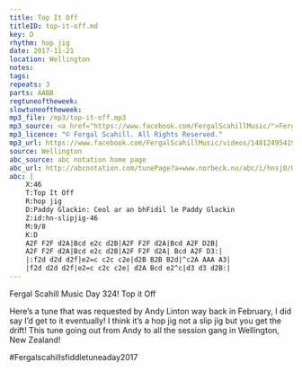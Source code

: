 ```yaml
---
title: Top It Off
titleID: top-it-off.md
key: D
rhythm: hop jig
date: 2017-11-21
location: Wellington 
notes:
tags: 
repeats: 3 
parts: AABB 
regtuneoftheweek:
slowtuneoftheweek:
mp3_file: /mp3/top-it-off.mp3
mp3_source: <a href="https://www.facebook.com/FergalScahillMusic/">Fergal Scahill</a>
mp3_licence: "© Fergal Scahill. All Rights Reserved."
mp3_url: https://www.facebook.com/FergalScahillMusic/videos/1481249541971376/
source: Wellington
abc_source: abc notation home page
abc_url: http://abcnotation.com/tunePage?a=www.norbeck.nu/abc/i/hnsj0/0049
abc: |
    X:46
    T:Top It Off
    R:hop jig
    D:Paddy Glackin: Ceol ar an bhFidil le Paddy Glackin
    Z:id:hn-slipjig-46
    M:9/8
    K:D
    A2F F2F d2A|Bcd e2c d2B|A2F F2F d2A|Bcd A2F D2B|
    A2F F2F d2A|Bcd e2c d2B|A2F F2F d2A| Bcd A2F D3:|
    |:f2d d2d d2f|e2=c c2c c2e|d2B B2B B2d|^c2A AAA A3|
    |f2d d2d d2f|e2=c c2c c2e| d2A Bcd e2^c|d3 d3 d2B:|
---
```

Fergal Scahill Music
Day 324! Top it Off

Here’s a tune that was requested by Andy Linton way back in February, I did say I’d get to it eventually! I think it’s a hop jig not a slip jig but you get the drift!
This tune going out from Andy to all the session gang in Wellington, New Zealand!

#Fergalscahillsfiddletuneaday2017
